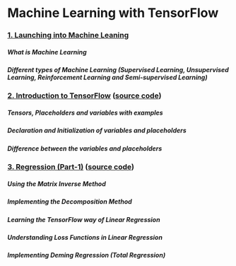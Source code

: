 # Machine Learning with TensorFlow

### <a href="http://deeplearningprojectshub.co/index.html/ML01.html">1. Launching into Machine Leaning</a>
##### What is Machine Learning 
##### Different types of Machine Learning (Supervised Learning, Unsupervised Learning, Reinforcement Learning and Semi-supervised Learning)

### <a href="http://deeplearningprojectshub.co/index.html/ML02.html">2. Introduction to TensorFlow</a> (<a href="https://github.com/hunnurjirao/Machine-Learning-With-TensorFlow/blob/master/Introduction_to_TensorFlow.ipynb">source code</a>)
##### Tensors, Placeholders and variables with examples 
##### Declaration and Initialization of variables and placeholders
##### Difference between the variables and placeholders

### <a href = "http://deeplearningprojectshub.co/index.html/regression-1.html">3. Regression (Part-1)</a> (<a href="https://github.com/hunnurjirao/Machine-Learning-With-TensorFlow/blob/master/Linear_Regression(Part_1).ipynb">source code</a>)
##### Using the Matrix Inverse Method
##### Implementing the Decomposition Method
##### Learning the TensorFlow way of Linear Regression
##### Understanding Loss Functions in Linear Regression
##### Implementing Deming Regression (Total Regression)

